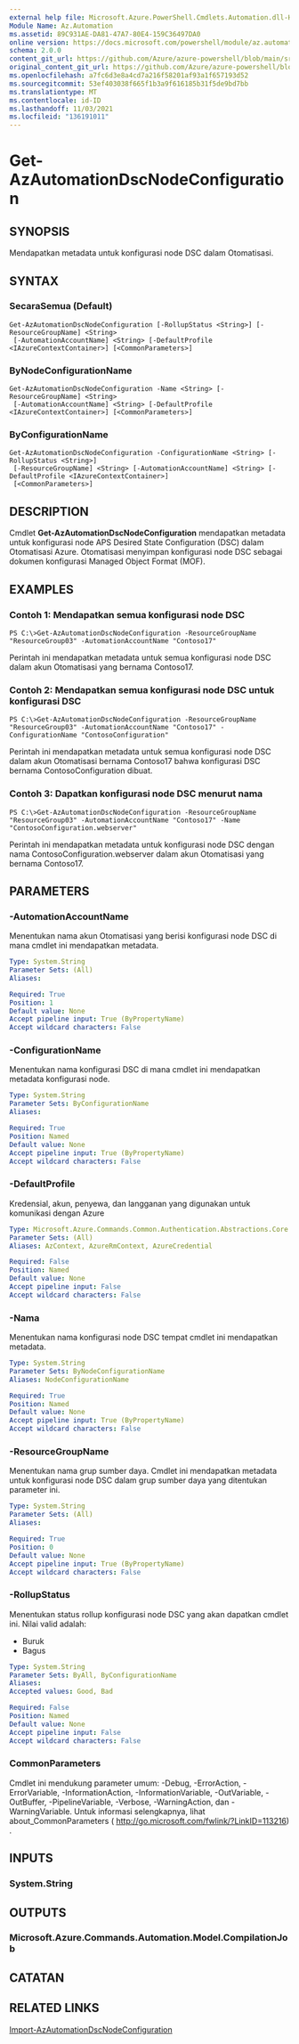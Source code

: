 ```yaml
---
external help file: Microsoft.Azure.PowerShell.Cmdlets.Automation.dll-Help.xml
Module Name: Az.Automation
ms.assetid: 89C931AE-DA81-47A7-80E4-159C36497DA0
online version: https://docs.microsoft.com/powershell/module/az.automation/get-azautomationdscnodeconfiguration
schema: 2.0.0
content_git_url: https://github.com/Azure/azure-powershell/blob/main/src/Automation/Automation/help/Get-AzAutomationDscNodeConfiguration.md
original_content_git_url: https://github.com/Azure/azure-powershell/blob/main/src/Automation/Automation/help/Get-AzAutomationDscNodeConfiguration.md
ms.openlocfilehash: a7fc6d3e8a4cd7a216f58201af93a1f657193d52
ms.sourcegitcommit: 53ef403038f665f1b3a9f616185b31f5de9bd7bb
ms.translationtype: MT
ms.contentlocale: id-ID
ms.lasthandoff: 11/03/2021
ms.locfileid: "136191011"
---
```

# Get-AzAutomationDscNodeConfiguration

## SYNOPSIS
Mendapatkan metadata untuk konfigurasi node DSC dalam Otomatisasi.

## SYNTAX

### SecaraSemua (Default)
```
Get-AzAutomationDscNodeConfiguration [-RollupStatus <String>] [-ResourceGroupName] <String>
 [-AutomationAccountName] <String> [-DefaultProfile <IAzureContextContainer>] [<CommonParameters>]
```

### ByNodeConfigurationName
```
Get-AzAutomationDscNodeConfiguration -Name <String> [-ResourceGroupName] <String>
 [-AutomationAccountName] <String> [-DefaultProfile <IAzureContextContainer>] [<CommonParameters>]
```

### ByConfigurationName
```
Get-AzAutomationDscNodeConfiguration -ConfigurationName <String> [-RollupStatus <String>]
 [-ResourceGroupName] <String> [-AutomationAccountName] <String> [-DefaultProfile <IAzureContextContainer>]
 [<CommonParameters>]
```

## DESCRIPTION
Cmdlet **Get-AzAutomationDscNodeConfiguration** mendapatkan metadata untuk konfigurasi node APS Desired State Configuration (DSC) dalam Otomatisasi Azure.
Otomatisasi menyimpan konfigurasi node DSC sebagai dokumen konfigurasi Managed Object Format (MOF).

## EXAMPLES

### Contoh 1: Mendapatkan semua konfigurasi node DSC
```
PS C:\>Get-AzAutomationDscNodeConfiguration -ResourceGroupName "ResourceGroup03" -AutomationAccountName "Contoso17"
```

Perintah ini mendapatkan metadata untuk semua konfigurasi node DSC dalam akun Otomatisasi yang bernama Contoso17.

### Contoh 2: Mendapatkan semua konfigurasi node DSC untuk konfigurasi DSC
```
PS C:\>Get-AzAutomationDscNodeConfiguration -ResourceGroupName "ResourceGroup03" -AutomationAccountName "Contoso17" -ConfigurationName "ContosoConfiguration"
```

Perintah ini mendapatkan metadata untuk semua konfigurasi node DSC dalam akun Otomatisasi bernama Contoso17 bahwa konfigurasi DSC bernama ContosoConfiguration dibuat.

### Contoh 3: Dapatkan konfigurasi node DSC menurut nama
```
PS C:\>Get-AzAutomationDscNodeConfiguration -ResourceGroupName "ResourceGroup03" -AutomationAccountName "Contoso17" -Name "ContosoConfiguration.webserver"
```

Perintah ini mendapatkan metadata untuk konfigurasi node DSC dengan nama ContosoConfiguration.webserver dalam akun Otomatisasi yang bernama Contoso17.

## PARAMETERS

### -AutomationAccountName
Menentukan nama akun Otomatisasi yang berisi konfigurasi node DSC di mana cmdlet ini mendapatkan metadata.

```yaml
Type: System.String
Parameter Sets: (All)
Aliases:

Required: True
Position: 1
Default value: None
Accept pipeline input: True (ByPropertyName)
Accept wildcard characters: False
```

### -ConfigurationName
Menentukan nama konfigurasi DSC di mana cmdlet ini mendapatkan metadata konfigurasi node.

```yaml
Type: System.String
Parameter Sets: ByConfigurationName
Aliases:

Required: True
Position: Named
Default value: None
Accept pipeline input: True (ByPropertyName)
Accept wildcard characters: False
```

### -DefaultProfile
Kredensial, akun, penyewa, dan langganan yang digunakan untuk komunikasi dengan Azure

```yaml
Type: Microsoft.Azure.Commands.Common.Authentication.Abstractions.Core.IAzureContextContainer
Parameter Sets: (All)
Aliases: AzContext, AzureRmContext, AzureCredential

Required: False
Position: Named
Default value: None
Accept pipeline input: False
Accept wildcard characters: False
```

### -Nama
Menentukan nama konfigurasi node DSC tempat cmdlet ini mendapatkan metadata.

```yaml
Type: System.String
Parameter Sets: ByNodeConfigurationName
Aliases: NodeConfigurationName

Required: True
Position: Named
Default value: None
Accept pipeline input: True (ByPropertyName)
Accept wildcard characters: False
```

### -ResourceGroupName
Menentukan nama grup sumber daya.
Cmdlet ini mendapatkan metadata untuk konfigurasi node DSC dalam grup sumber daya yang ditentukan parameter ini.

```yaml
Type: System.String
Parameter Sets: (All)
Aliases:

Required: True
Position: 0
Default value: None
Accept pipeline input: True (ByPropertyName)
Accept wildcard characters: False
```

### -RollupStatus
Menentukan status rollup konfigurasi node DSC yang akan dapatkan cmdlet ini.
Nilai valid adalah: 
- Buruk 
- Bagus

```yaml
Type: System.String
Parameter Sets: ByAll, ByConfigurationName
Aliases:
Accepted values: Good, Bad

Required: False
Position: Named
Default value: None
Accept pipeline input: False
Accept wildcard characters: False
```

### CommonParameters
Cmdlet ini mendukung parameter umum: -Debug, -ErrorAction, -ErrorVariable, -InformationAction, -InformationVariable, -OutVariable, -OutBuffer, -PipelineVariable, -Verbose, -WarningAction, dan -WarningVariable. Untuk informasi selengkapnya, lihat about_CommonParameters ( http://go.microsoft.com/fwlink/?LinkID=113216) .

## INPUTS

### System.String

## OUTPUTS

### Microsoft.Azure.Commands.Automation.Model.CompilationJob

## CATATAN

## RELATED LINKS

[Import-AzAutomationDscNodeConfiguration](./Import-AzAutomationDscNodeConfiguration.md)


